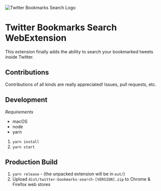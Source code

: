 ![Twitter Bookmarks Search Logo](https://github.com/acorn/twitter-bookmarks-search/blob/master/marketing-assets/promo-marquee.png)

# Twitter Bookmarks Search WebExtension

This extension finally adds the ability to search your bookmarked tweets inside Twitter.

## Contributions

Contributions of all kinds are really appreciated! Issues, pull requests, etc.

## Development

_Requirements_

- macOS
- node
- yarn

1. `yarn install`
2. `yarn start`

## Production Build

1. `yarn release` - (the unpacked extension will be in `out/`)
2. Upload `dist/twitter-bookmarks-search-[VERSION].zip` to Chrome & Firefox web stores
